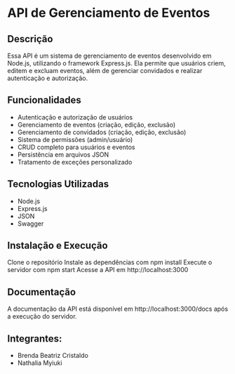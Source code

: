 # API de Gerenciamento de Eventos

## Descrição

Essa API é um sistema de gerenciamento de eventos desenvolvido em Node.js, utilizando o framework Express.js. Ela permite que usuários criem, editem e excluam eventos, além de gerenciar convidados e realizar autenticação e autorização.

## Funcionalidades
- Autenticação e autorização de usuários
- Gerenciamento de eventos (criação, edição, exclusão)
- Gerenciamento de convidados (criação, edição, exclusão)
- Sistema de permissões (admin/usuário)
- CRUD completo para usuários e eventos
- Persistência em arquivos JSON
- Tratamento de exceções personalizado

## Tecnologias Utilizadas
- Node.js
- Express.js
- JSON
- Swagger

## Instalação e Execução

Clone o repositório
Instale as dependências com npm install
Execute o servidor com npm start
Acesse a API em http://localhost:3000

## Documentação
A documentação da API está disponível em http://localhost:3000/docs após a execução do servidor.

## Integrantes:
<ul>
  <li>Brenda Beatriz Cristaldo</li>
  <li>Nathalia Myiuki</li>
</ul>
